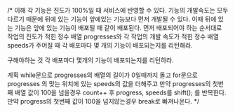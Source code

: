 /*
이해
각 기능은 진도가 100%일 때 서비스에 반영할 수 있다.
기능의 개발속도는 모두 다르기 때문에 뒤에 있는 기능이 앞에있는 기능보다 먼저 개발될 수 있다.
이때 뒤에 있는 기능은 앞에 있는 기능이 배포될 때 같이 배포된다.
먼저 배포되어야 하는 순서대로 작업의 진도가 적힌 정수 배열 progresses와 각 작업의 개발 속도가
적힌 정수 배열 speeds가 주어질 때 각 배포마다 몇 개의 기능이 배포되는지를 리턴해라.

구해야하는 것
각 배포마다 몇개의 기능이 배포되는지를 리턴하라.

계획
while문으로 progresses의 배열의 길이가 0일때까지 돌고
for문으로 progresses 의 맞는 위치에 있는 speeds의 값을 더해주고 만약
progresses의 첫번째 배열 값이 100을 넘을경우 count++
후 progress, speeds를 shift(); 를 반복한다.
만약 progress의 첫번째 값이 100을 넘지않는경우 break로 빠져나온다. 
*/